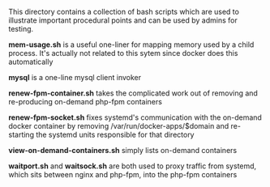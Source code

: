 This directory contains a collection of bash scripts which are used to illustrate important procedural points and can be used by admins for testing.

**mem-usage.sh** is a useful one-liner for mapping memory used by a child process. It's actually not related to this sytem since docker does this automatically

**mysql** is a one-line mysql client invoker

**renew-fpm-container.sh** takes the complicated work out of removing and re-producing on-demand php-fpm containers

**renew-fpm-socket.sh** fixes systemd's communication with the on-demand docker container by removing /var/run/docker-apps/$domain and re-starting the systemd units responsible for that directory

**view-on-demand-containers.sh** simply lists on-demand containers

**waitport.sh** and **waitsock.sh** are both used to proxy traffic from systemd, which sits between nginx and php-fpm, into the php-fpm containers